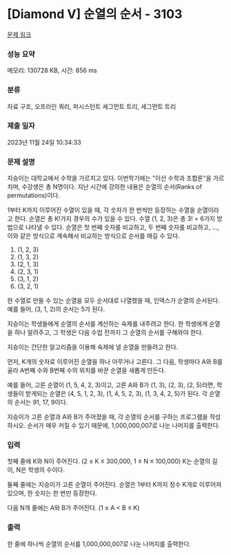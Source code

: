 # [Diamond V] 순열의 순서 - 3103 

[문제 링크](https://www.acmicpc.net/problem/3103) 

### 성능 요약

메모리: 130728 KB, 시간: 856 ms

### 분류

자료 구조, 오프라인 쿼리, 퍼시스턴트 세그먼트 트리, 세그먼트 트리

### 제출 일자

2023년 11월 24일 10:34:33

### 문제 설명

<p>지승이는 대학교에서 수학을 가르치고 있다. 이번학기에는 "이산 수학과 조합론"을 가르치며, 수강생은 총 N명이다. 지난 시간에 강의한 내용은 순열의 순서(Ranks of permutations)이다.</p>

<p>1부터 K까지 이루어진 수열이 있을 때, 각 숫자가 한 번씩만 등장하는 수열을 순열이라고 한다. 순열은 총 K!가지 경우의 수가 있을 수 있다. 수열 (1, 2, 3)은 총 3! = 6가지 방법으로 나타낼 수 있다. 순열은 첫 번째 숫자를 비교하고, 두 번째 숫자를 비교하고, ..., 이와 같은 방식으로 계속해서 비교하는 방식으로 순서를 매길 수 있다.</p>

<ol>
	<li>(1, 2, 3)</li>
	<li>(1, 3, 2)</li>
	<li>(2, 1, 3)</li>
	<li>(2, 3, 1)</li>
	<li>(3, 1, 2)</li>
	<li>(3, 2, 1)</li>
</ol>

<p>한 수열로 만들 수 있는 순열을 모두 순서대로 나열했을 때, 인덱스가 순열의 순서된다. 예를 들어, (3, 1, 2)의 순서는 5가 된다.</p>

<p>지승이는 학생들에게 순열의 순서를 계산하는 숙제를 내주려고 한다. 한 학생에게 순열을 하나 알려주고, 그 학생은 다음 수업 전까지 그 순열의 순서를 구해와야 한다.</p>

<p>지승이는 간단한 알고리즘을 이용해 숙제에 낼 순열을 만들려고 한다.</p>

<p>먼저, K개의 숫자로 이루어진 순열을 하나 아무거나 고른다. 그 다음, 학생마다 A와 B를 골라 A번째 수와 B번째 수의 위치를 바꾼 순열을 새롭게 만든다.</p>

<p>예를 들어, 고른 순열이 (1, 5, 4, 2, 3)이고, 고른 A와 B가 (1, 3), (2, 3), (2, 5)라면, 학생들이 받게되는 순열은 (4, 5, 1, 2, 3), (1, 4, 5, 2, 3), (1, 3, 4, 2, 5)가 된다. 각 순열의 순서는 91, 17, 9이다.</p>

<p>지승이가 고른 순열과 A와 B가 주어졌을 때, 각 순열의 순서를 구하는 프로그램을 작성하시오. 순서가 매우 커질 수 있기 때문에, 1,000,000,007로 나눈 나머지를 출력한다.</p>

### 입력 

 <p>첫째 줄에 K와 N이 주어진다. (2 ≤ K ≤ 300,000, 1 ≤ N ≤ 100,000) K는 순열의 길이, N은 학생의 수이다.</p>

<p>둘째 줄에는 지승이가 고른 순열이 주어진다. 순열은 1부터 K까지 정수 K개로 이루어져 있으며, 한 숫자는 한 번만 등장한다.</p>

<p>다음 N개 줄에는 A와 B가 주어진다. (1 ≤ A < B ≤ K)</p>

### 출력 

 <p>한 줄에 하나씩 순열의 순서를 1,000,000,007로 나눈 나머지를 출력한다.</p>

